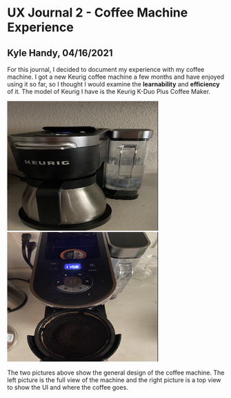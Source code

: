 # UX Journal 2 - Coffee Machine Experience

## Kyle Handy, 04/16/2021

For this journal, I decided to document my experience with my coffee machine. I got a new Keurig coffee machine a few months and have enjoyed using it so far, so I thought I would examine the **learnability** and **efficiency** of it. The model of Keurig I have is the Keurig K-Duo Plus Coffee Maker.

<img src="https://github.com/UsabilityEngineering/ux-portfolio-khandy7/blob/master/UX_Journal2/Pictures/fullView.png" width=350 height=300 aign=left>

<img src="https://github.com/UsabilityEngineering/ux-portfolio-khandy7/blob/master/UX_Journal2/Pictures/topView.png" width=350 height=300> 

The two pictures above show the general design of the coffee machine. The left picture is the full view of the machine and the right picture is a top view to show the UI and where the coffee goes.

